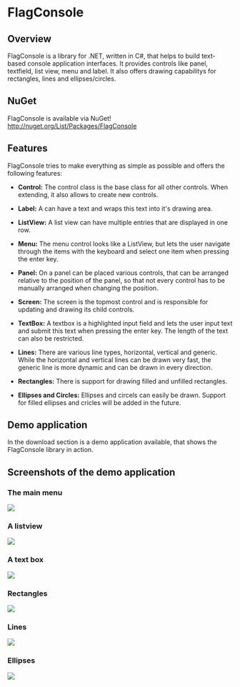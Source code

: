 # FlagConsole

## Overview

FlagConsole is a library for .NET, written in C#, that helps to build text-based console application interfaces. 
It provides controls like panel, textfield, list view, menu and label. It also offers drawing capabilitys for rectangles, lines and ellipses/circles.

## NuGet

FlagConsole is available via NuGet!
http://nuget.org/List/Packages/FlagConsole

## Features

FlagConsole tries to make everything as simple as possible and offers the following features:

- **Control:**
The control class is the base class for all other controls. When extending, it also allows to create new controls.

- **Label:**
A can have a text and wraps this text into it's drawing area.

- **ListView:**
A list view can have multiple entries that are displayed in one row.

- **Menu:**
The menu control looks like a ListView, but lets the user navigate through the items with the keyboard and select one item when pressing the enter key.

- **Panel:**
On a panel can be placed various controls, that can be arranged relative to the position of the panel, so that not every control has to be manually arranged when changing the position.

- **Screen:**
The screen is the topmost control and is responsible for updating and drawing its child controls.

- **TextBox:**
A textbox is a highlighted input field and lets the user input text and submit this text when pressing the enter key. The length of the text can also be restricted.

- **Lines:**
There are various line types, horizontal, vertical and generic. While the horizontal and vertical lines can be drawn very fast, the generic line is more dynamic and can be drawn in every direction.

- **Rectangles:**
There is support for drawing filled and unfilled rectangles.

- **Ellipses and Circles:**
Ellipses and circels can easily be drawn. Support for filled ellipses and cricles will be added in the future.

## Demo application

In the download section is a demo application available, that shows the FlagConsole library in action.

## Screenshots of the demo application

### The main menu

![][1]

### A listview

![][2]

### A text box

![][3]

### Rectangles

![][4]

### Lines

![][5]

### Ellipses

![][6]

[1]: http://flagbug.github.com/flagconsole/mainmenu.jpg
[2]: http://flagbug.github.com/flagconsole/listview.jpg
[3]: http://flagbug.github.com/flagconsole/textbox.jpg
[4]: http://flagbug.github.com/flagconsole/rectangle.jpg
[5]: http://flagbug.github.com/flagconsole/line.jpg
[6]: http://flagbug.github.com/flagconsole/ellipse.jpg